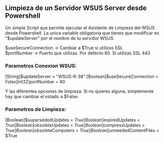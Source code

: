 ## Limpieza de un Servidor WSUS Server desde Powershell

Un simple Script que permite ejecutar el Asistente de Limpieza del WSUS desde Powershell. La unica variable obligatoria que tienes que modificar es "$updateServer" por el nombre de tu servidor WSUS.

$useSecureConnection -> Cambiar a $True si utilizas SSL  
$portNumber -> Puerto que utilizas. Por defecto 80. Si utilizas SSL 443  

### Parametros Conexion WSUS:  
[String]$updateServer = "WSUS-R-38"  
[Boolean]$useSecureConnection = $False  
[Int32]$portNumber = 80  

Y las diferentes opciones de limpieza. Si no quieres alguna, simplemente hay que cambiar el estado a $False.  
### Parametros de Limpieza:  
[Boolean]$supersededUpdates = $True  
[Boolean]$expiredUpdates = $True  
[Boolean]$obsoleteUpdates = $True  
[Boolean]$compressUpdates = $True  
[Boolean]$obsoleteComputers = $True  
[Boolean]$unneededContentFiles = $True  

